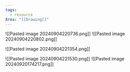 ```yaml
---
tags:
  - resource
Area: "[[Drawing]]"
---
```



![[Pasted image 20240904220736.png]]
![[Pasted image 20240904220802.png]]

![[Pasted image 20240904221354.png]]


![[Pasted image 20240904221530.png]]
![[Pasted image 20240920174217.png]]